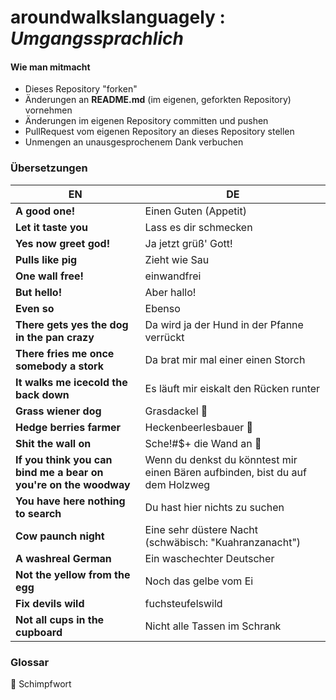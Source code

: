 # aroundwalkslanguagely : *Umgangssprachlich*

#### Wie man mitmacht
* Dieses Repository "forken"
* Änderungen an **README.md** (im eigenen, geforkten Repository) vornehmen
* Änderungen im eigenen Repository committen und pushen
* PullRequest vom eigenen Repository an dieses Repository stellen
* Unmengen an unausgesprochenem Dank verbuchen


### Übersetzungen
|EN|DE|
|-|-|
|**A good one!**|Einen Guten (Appetit)|
|**Let it taste you**|Lass es dir schmecken|
|**Yes now greet god!**|Ja jetzt grüß' Gott!|
|**Pulls like pig**|Zieht wie Sau|
|**One wall free!**|einwandfrei|
|**But hello!**|Aber hallo!|
|**Even so**|Ebenso|
|**There gets yes the dog in the pan crazy**|Da wird ja der Hund in der Pfanne verrückt|
|**There fries me once somebody a stork**|Da brat mir mal einer einen Storch|
|**It walks me icecold the back down**|Es läuft mir eiskalt den Rücken runter|
|**Grass wiener dog**|Grasdackel 👿|
|**Hedge berries farmer**|Heckenbeerlesbauer 👿|
|**Shit the wall on**|Sche!#$+ die Wand an 👿|
|**If you think you can bind me a bear on you're on the woodway**|Wenn du denkst du könntest mir einen Bären aufbinden, bist du auf dem Holzweg|
|**You have here nothing to search**|Du hast hier nichts zu suchen|
|**Cow paunch night**|Eine sehr düstere Nacht (schwäbisch: "Kuahranzanacht")|
|**A washreal German**|Ein waschechter Deutscher|
|**Not the yellow from the egg**|Noch das gelbe vom Ei|
|**Fix devils wild**|fuchsteufelswild|
|**Not all cups in the cupboard**|Nicht alle Tassen im Schrank|


### Glossar
👿 Schimpfwort
